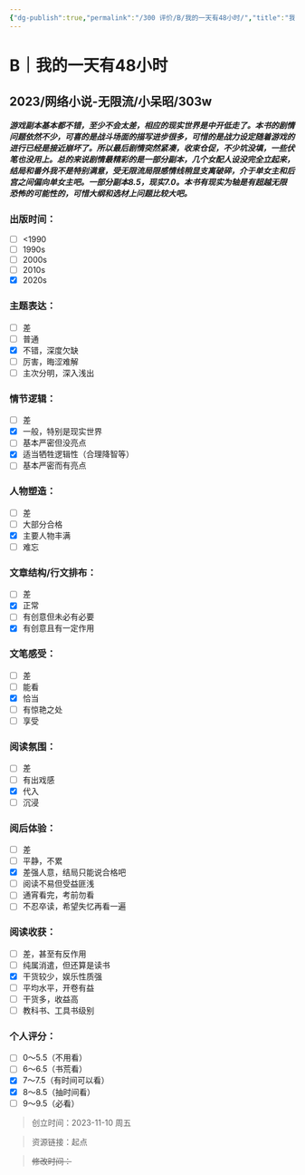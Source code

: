 ```yaml
---
{"dg-publish":true,"permalink":"/300 评价/B/我的一天有48小时/","title":"我的一天有48小时","tags":["B","无限流"],"created":"2024-01-25T18:45:03.000+08:00","updated":"2024-01-25T18:45:03.000+08:00"}
---
```



# B｜我的一天有48小时
## 2023/网络小说-无限流/小呆昭/303w
***游戏副本基本都不错，至少不会太差，相应的现实世界是中开低走了。本书的剧情问题依然不少，可喜的是战斗场面的描写进步很多，可惜的是战力设定随着游戏的进行已经是接近崩坏了。所以最后剧情突然紧凑，收束仓促，不少坑没填，一些伏笔也没用上。总的来说剧情最精彩的是一部分副本，几个女配人设没完全立起来，结局和番外我不是特别满意，受无限流局限感情线稍显支离破碎，介于单女主和后宫之间偏向单女主吧。一部分副本8.5，现实7.0。本书有现实为轴是有超越无限恐怖的可能性的，可惜大纲和选材上问题比较大吧。***
### 出版时间：
- [ ] <1990
- [ ] 1990s
- [ ] 2000s
- [ ] 2010s
- [x] 2020s
### 主题表达：
- [ ] 差
- [ ] 普通
- [x] 不错，深度欠缺
- [ ] 厉害，晦涩难解
- [ ] 主次分明，深入浅出
### 情节逻辑：
- [ ] 差
- [x] 一般，特别是现实世界
- [ ] 基本严密但没亮点
- [x] 适当牺牲逻辑性（合理降智等）
- [ ] 基本严密而有亮点
### 人物塑造：
- [ ] 差
- [ ] 大部分合格
- [x] 主要人物丰满
- [ ] 难忘
### 文章结构/行文排布：
- [ ] 差
- [x] 正常
- [ ] 有创意但未必有必要
- [x] 有创意且有一定作用
### 文笔感受：
- [ ] 差
- [ ] 能看
- [x] 恰当
- [ ] 有惊艳之处
- [ ] 享受
### 阅读氛围：
- [ ] 差
- [ ] 有出戏感
- [x] 代入
- [ ] 沉浸
### 阅后体验：
- [ ] 差
- [ ] 平静，不累
- [x] 差强人意，结局只能说合格吧
- [ ] 阅读不易但受益匪浅
- [ ] 通宵看完，考前勿看
- [ ] 不忍卒读，希望失忆再看一遍
### 阅读收获：
- [ ] 差，甚至有反作用
- [ ] 纯属消遣，但还算是读书
- [x] 干货较少，娱乐性质强
- [ ] 平均水平，开卷有益
- [ ] 干货多，收益高
- [ ] 教科书、工具书级别
### 个人评分：
- [ ] 0～5.5（不用看）
- [ ] 6～6.5（书荒看）
- [x] 7～7.5（有时间可以看）
- [x] 8～8.5（抽时间看）
- [ ] 9～9.5（必看）

>创立时间：2023-11-10 周五

>资源链接：起点

>~~修改时间：~~